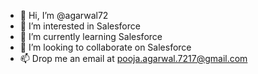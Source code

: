 - 👋 Hi, I’m @agarwal72
- 👀 I’m interested in Salesforce
- 🌱 I’m currently learning Salesforce
- 💞️ I’m looking to collaborate on Salesforce
- 📫 Drop me an email at pooja.agarwal.7217@gmail.com

<!---
agarwal72/agarwal72 is a ✨ special ✨ repository because its `README.md` (this file) appears on your GitHub profile.
You can click the Preview link to take a look at your changes.
--->
